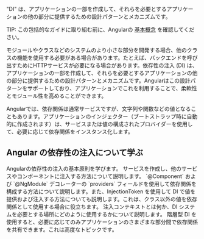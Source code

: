 <docs-decorative-header title="Angularの依存性の注入" imgSrc="adev/src/assets/images/dependency_injection.svg"> <!-- markdownlint-disable-line -->
"DI" は、アプリケーションの一部を作成して、それらを必要とするアプリケーションの他の部分に提供するための設計パターンとメカニズムです。
</docs-decorative-header>

TIP: この包括的なガイドに取り組む前に、Angularの [基本概念](essentials/dependency-injection) を確認してください。

モジュールやクラスなどのシステムのより小さな部分を開発する場合、他のクラスの機能を使用する必要がある場合があります。たとえば、バックエンドを呼び出すためにHTTPサービスが必要になる場合があります。依存性の注入 (DI) は、アプリケーションの一部を作成して、それらを必要とするアプリケーションの他の部分に提供するための設計パターンとメカニズムです。Angularはこの設計パターンをサポートしており、アプリケーションでこれを利用することで、柔軟性とモジュール性を高めることができます。

Angularでは、依存関係は通常サービスですが、文字列や関数などの値となることもあります。アプリケーションのインジェクター（ブートストラップ時に自動的に作成されます）は、サービスまたは値の構成されたプロバイダーを使用して、必要に応じて依存関係をインスタンス化します。

## Angular の依存性の注入について学ぶ

<docs-card-container>
  <docs-card title="依存性の注入を理解する" href="/guide/di/dependency-injection">
    Angularの依存性の注入の基本原則を学びます。
  </docs-card>
  <docs-card title="サービスの作成と注入" href="/guide/di/creating-injectable-service">
    サービスを作成し、他のサービスやコンポーネントに注入する方法について説明します。
  </docs-card>
  <docs-card title="依存関係プロバイダーの構成" href="/guide/di/dependency-injection-providers">
    `@Component` および `@NgModule` デコレーターの `providers` フィールドを使用して依存関係を構成する方法について説明します。また、InjectionToken を使用して DI で値を提供および注入する方法についても説明します。これは、クラス以外の値を依存関係として使用する場合に役立ちます。
  </docs-card>
    <docs-card title="注入コンテキスト" href="/guide/di/dependency-injection-context">
    注入コンテキストとは何か、DI システムを必要とする場所にどのように使用するかについて説明します。
  </docs-card>
  <docs-card title="階層型インジェクター" href="/guide/di/hierarchical-dependency-injection">
    階層型 DI を使用すると、必要に応じてのみアプリケーションのさまざまな部分間で依存関係を共有できます。これは高度なトピックです。
  </docs-card>
</docs-card-container>
